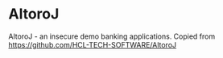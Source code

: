 # AltoroJ

AltoroJ - an insecure demo banking applications.  Copied from https://github.com/HCL-TECH-SOFTWARE/AltoroJ